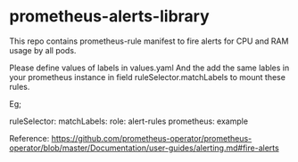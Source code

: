 # prometheus-alerts-library
This repo contains prometheus-rule manifest to fire alerts for CPU and RAM usage by all pods.

Please define values of labels in values.yaml
And the add the same lables in your prometheus instance in field ruleSelector.matchLabels  to mount these rules. 

Eg;

 ruleSelector:
    matchLabels:
      role: alert-rules
      prometheus: example

Reference: https://github.com/prometheus-operator/prometheus-operator/blob/master/Documentation/user-guides/alerting.md#fire-alerts